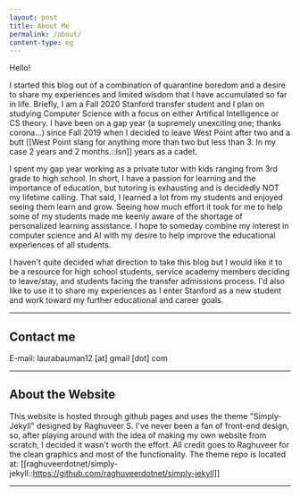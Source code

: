 ```yaml
---
layout: post
title: About Me
permalink: /about/
content-type: eg
---
```


Hello! 

I started this blog out of a combination of quarantine boredom and a desire to share my experiences and limited wisdom that I have accumulated so far in life. Briefly, I am a Fall 2020 Stanford transfer student and I plan on studying Computer Science with a focus on either Artifical Intelligence or CS theory. I have been on a gap year (a supremely unexciting one; thanks corona...) since Fall 2019 when I decided to leave West Point after two and a butt [[West Point slang for anything more than two but less than 3. In my case 2 years and 2 months.::lsn]] years as a cadet. 

I spent my gap year working as a private tutor with kids ranging from 3rd grade to high school. In short, I have a passion for learning and the importance of education, but tutoring is exhausting and is decidedly NOT my lifetime calling. That said, I learned a lot from my students and enjoyed seeing them learn and grow. Seeing how much effort it took for me to help some of my students made me keenly aware of the shortage of personalized learning assistance. I hope to someday combine my interest in computer science and AI with my desire to help improve the educational experiences of all students. 

I haven't quite decided what direction to take this blog but I would like it to be a resource for high school students, service academy members deciding to leave/stay, and students facing the transfer admissions process. I'd also like to use it to share my experiences as I enter Stanford as a new student and work toward my further educational and career goals. 


---

## Contact me

E-mail: laurabauman12 [at] gmail [dot] com

---

## About the Website

This website is hosted through github pages and uses the theme "Simply-Jekyll" designed by Raghuveer S. I've never been a fan of front-end design, so, after playing around with the idea of making my own website from scratch, I decided it wasn't worth the effort. All credit goes to Raghuveer for the clean graphics and most of the functionality. The theme repo is located at: [[raghuveerdotnet/simply-jekyll::https://github.com/raghuveerdotnet/simply-jekyll]]

---
